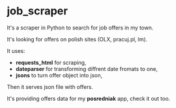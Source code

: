# job_scraper

It's a scraper in Python to search for job offers in my town.

It's looking for offers on polish sites (OLX, pracuj.pl, lm).

It uses: 
- **requests_html** for scraping,
- **dateparser** for transforming diffrent date fromats to one,
- **jsons** to turn offer object into json,

Then it serves json file with offers.
  
It's providing offers data for my **posredniak** app, check it out too.
